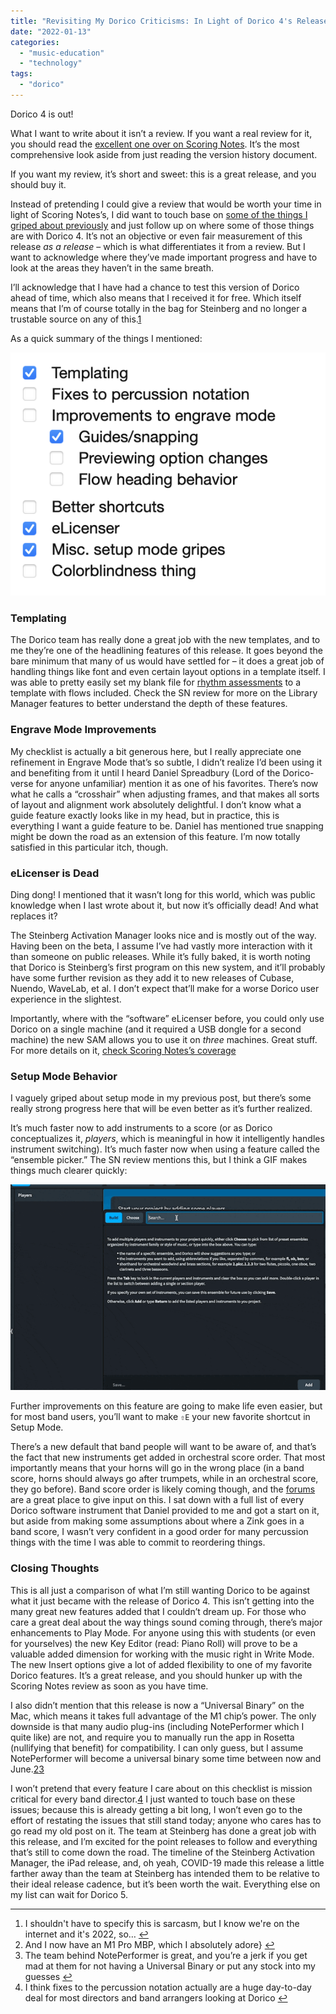 ```yaml
---
title: "Revisiting My Dorico Criticisms: In Light of Dorico 4's Release"
date: "2022-01-13"
categories: 
  - "music-education"
  - "technology"
tags: 
  - "dorico"
---
```


Dorico 4 is out!

What I want to write about it isn’t a review. If you want a real review for it, you should read the [excellent one over on Scoring Notes](https://www.scoringnotes.com/reviews/dorico-4-review/). It’s the most comprehensive look aside from just reading the version history document.

If you want my review, it’s short and sweet: this is a great release, and you should buy it.

Instead of pretending I could give a review that would be worth your time in light of Scoring Notes’s, I did want to touch base on [some of the things I griped about previously](https://mrehler.com/2021/07/06/notareview-of-dorico/) and just follow up on where some of those things are with Dorico 4. It’s not an objective or even fair measurement of this release _as a release_ – which is what differentiates it from a review. But I want to acknowledge where they’ve made important progress and have to look at the areas they haven’t in the same breath.

I’ll acknowledge that I have had a chance to test this version of Dorico ahead of time, which also means that I received it for free. Which itself means that I’m of course totally in the bag for Steinberg and no longer a trustable source on any of this.[1](#fn-272-1 "Read footnote.")

As a quick summary of the things I mentioned:

![CleanShot 2022 01 12 at 23 39 16 2x](images/cleanshot-2022-01-12-at-23.39.16402x.png "CleanShot 2022-01-12 at 23.39.16@2x.png")

### Templating

The Dorico team has really done a great job with the new templates, and to me they’re one of the headlining features of this release. It goes beyond the bare minimum that many of us would have settled for – it does a great job of handling things like font and even certain layout options in a template itself. I was able to pretty easily set my blank file for [rhythm assessments](https://mrehler.com/2021/07/13/dorico-rhythm-assessments/) to a template with flows included. Check the SN review for more on the Library Manager features to better understand the depth of these features.

### Engrave Mode Improvements

My checklist is actually a bit generous here, but I really appreciate one refinement in Engrave Mode that’s so subtle, I didn’t realize I’d been using it and benefiting from it until I heard Daniel Spreadbury (Lord of the Dorico-verse for anyone unfamiliar) mention it as one of his favorites. There’s now what he calls a “crosshair” when adjusting frames, and that makes all sorts of layout and alignment work absolutely delightful. I don’t know what a guide feature exactly looks like in my head, but in practice, this is everything I want a guide feature to be. Daniel has mentioned true snapping might be down the road as an extension of this feature. I’m now totally satisfied in this particular itch, though.

### eLicenser is Dead

Ding dong! I mentioned that it wasn’t long for this world, which was public knowledge when I last wrote about it, but now it’s officially dead! And what replaces it?

The Steinberg Activation Manager looks nice and is mostly out of the way. Having been on the beta, I assume I’ve had vastly more interaction with it than someone on public releases. While it’s fully baked, it is worth noting that Dorico is Steinberg’s first program on this new system, and it’ll probably have some further revision as they add it to new releases of Cubase, Nuendo, WaveLab, et al. I don’t expect that’ll make for a worse Dorico user experience in the slightest.

Importantly, where with the “software” eLicenser before, you could only use Dorico on a single machine (and it required a USB dongle for a second machine) the new SAM allows you to use it on _three_ machines. Great stuff. For more details on it, [check Scoring Notes’s coverage](https://www.scoringnotes.com/news/dorico-4-planned-for-early-2022/)

### Setup Mode Behavior

I vaguely griped about setup mode in my previous post, but there’s some really strong progress here that will be even better as it’s further realized.

It’s much faster now to add instruments to a score (or as Dorico conceptualizes it, _players_, which is meaningful in how it intelligently handles instrument switching). It’s much faster now when using a feature called the “ensemble picker.” The SN review mentions this, but I think a GIF makes things much clearer quickly:

![GIF of Ensemble Mode interactions](images/ensemble-picker.gif "Ensemble picker.gif")

Further improvements on this feature are going to make life even easier, but for most band users, you’ll want to make `⇧E` your new favorite shortcut in Setup Mode.

There’s a new default that band people will want to be aware of, and that’s the fact that new instruments get added in orchestral score order. That most importantly means that your horns will go in the wrong place (in a band score, horns should always go after trumpets, while in an orchestral score, they go before). Band score order is likely coming though, and the [forums](https://forums.steinberg.net/c/dorico/8) are a great place to give input on this. I sat down with a full list of every Dorico software instrument that Daniel provided to me and got a start on it, but aside from making some assumptions about where a Zink goes in a band score, I wasn’t very confident in a good order for many percussion things with the time I was able to commit to reordering things.

### Closing Thoughts

This is all just a comparison of what I’m still wanting Dorico to be against what it just became with the release of Dorico 4. This isn’t getting into the many great new features added that I couldn’t dream up. For those who care a great deal about the way things sound coming through, there’s major enhancements to Play Mode. For anyone using this with students (or even for yourselves) the new Key Editor (read: Piano Roll) will prove to be a valuable added dimension for working with the music right in Write Mode. The new Insert options give a lot of added flexibility to one of my favorite Dorico features. It’s a great release, and you should hunker up with the Scoring Notes review as soon as you have time.

I also didn’t mention that this release is now a “Universal Binary” on the Mac, which means it takes full advantage of the M1 chip’s power. The only downside is that many audio plug-ins (including NotePerformer which I quite like) are not, and require you to manually run the app in Rosetta (nullifying that benefit) for compatibility. I can only guess, but I assume NotePerformer will become a universal binary some time between now and June.[2](#fn-272-2 "Read footnote.")[3](#fn-272-3 "Read footnote.")

I won’t pretend that every feature I care about on this checklist is mission critical for every band director.[4](#fn-272-4 "Read footnote.") I just wanted to touch base on these issues; because this is already getting a bit long, I won’t even go to the effort of restating the issues that still stand today; anyone who cares has to go read my old post on it. The team at Steinberg has done a great job with this release, and I’m excited for the point releases to follow and everything that’s still to come down the road. The timeline of the Steinberg Activation Manager, the iPad release, and, oh yeah, COVID-19 made this release a little farther away than the team at Steinberg has intended them to be relative to their ideal release cadence, but it’s been worth the wait. Everything else on my list can wait for Dorico 5.

* * *

1. I shouldn't have to specify this is sarcasm, but I know we're on the internet and it's 2022, so… [↩](#fnref-272-1 "Return to main content.")
2. And I now have an M1 Pro MBP, which I absolutely adore} [↩](#fnref-272-2 "Return to main content.")
3. The team behind NotePerformer is great, and you’re a jerk if you get mad at them for not having a Universal Binary or put any stock into my guesses [↩](#fnref-272-3 "Return to main content.")
4. I think fixes to the percussion notation actually are a huge day-to-day deal for most directors and band arrangers looking at Dorico [↩](#fnref-272-4 "Return to main content.")
